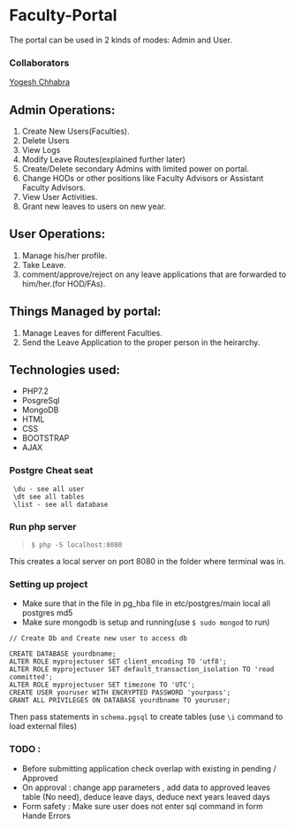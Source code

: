# Faculty-Portal

The portal can be used in 2 kinds of modes: Admin and User.

### Collaborators
[Yogesh Chhabra](https://github.com/yogeshchhabra99) 

## Admin Operations:
1. Create New Users(Faculties).<br>
2. Delete Users<br>
3. View Logs<br>
4. Modify Leave Routes(explained further later)<br>
5. Create/Delete secondary Admins with limited power on portal.<br>
6. Change HODs or other positions like Faculty Advisors or Assistant Faculty Advisors.<br>
7. View User Activities.<br>
8. Grant new leaves to users on new year.<br>

## User Operations:
1. Manage his/her profile.<br>
2. Take Leave.<br>
3. comment/approve/reject on any leave applications that are forwarded to him/her.(for HOD/FAs).<br>

## Things Managed by portal:
1. Manage Leaves for different Faculties.<br>
2. Send the Leave Application to the proper person in the heirarchy.<br>

## Technologies used:
* PHP7.2
* PosgreSql
* MongoDB
* HTML 
* CSS
* BOOTSTRAP
* AJAX

### Postgre Cheat seat
```)
 \du - see all user
 \dt see all tables
 \list - see all database 
```
### Run php server
>`$ php -S localhost:8080`

This creates a local server on port 8080 in the folder where terminal was in.


### Setting up project

* Make sure  that in the file in pg_hba file in etc/postgres/main 
  local   all             postgres                                md5    
* Make sure mongodb is setup and running(use `$ sudo mongod` to run)


```
// Create Db and Create new user to access db

CREATE DATABASE yourdbname;   
ALTER ROLE myprojectuser SET client_encoding TO 'utf8';  
ALTER ROLE myprojectuser SET default_transaction_isolation TO 'read committed';  
ALTER ROLE myprojectuser SET timezone TO 'UTC';  
CREATE USER youruser WITH ENCRYPTED PASSWORD 'yourpass'; 
GRANT ALL PRIVILEGES ON DATABASE yourdbname TO youruser;  
```
Then pass statements in `schema.pgsql` to create tables (use `\i` command to load external files) 


### TODO : 
* Before submitting application check overlap with existing in pending / Approved
* On approval : change app parameters , add data to approved leaves table (No need), deduce leave days, deduce next years leaved days 
* Form safety : Make sure user does not enter sql command in form 
Hande Errors




